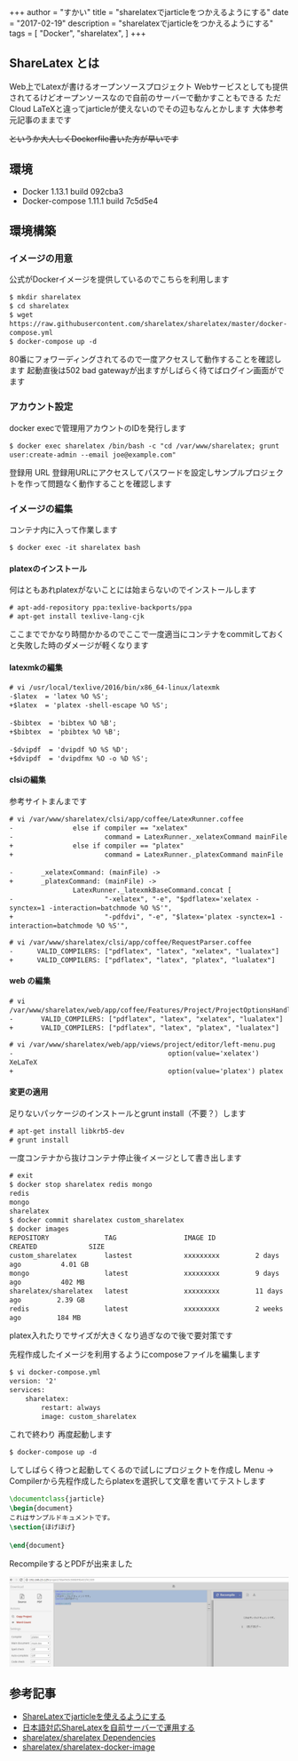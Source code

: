 +++
author = "すかい"
title = "sharelatexでjarticleをつかえるようにする"
date = "2017-02-19"
description = "sharelatexでjarticleをつかえるようにする"
tags = [
    "Docker",
    "sharelatex",
]
+++

## ShareLatex とは

Web上でLatexが書けるオープンソースプロジェクト
Webサービスとしても提供されてるけどオープンソースなので自前のサーバーで動かすこともできる
ただCloud LaTeXと違ってjarticleが使えないのでその辺もなんとかします
大体参考元記事のままです

~~というか大人しくDockerfile書いた方が早いです~~

## 環境

- Docker
1.13.1 build 092cba3
- Docker-compose
1.11.1 build 7c5d5e4

## 環境構築

### イメージの用意

公式がDockerイメージを提供しているのでこちらを利用します

```
$ mkdir sharelatex
$ cd sharelatex
$ wget https://raw.githubusercontent.com/sharelatex/sharelatex/master/docker-compose.yml
$ docker-compose up -d
```

80番にフォワーディングされてるので一度アクセスして動作することを確認します
起動直後は502 bad gatewayが出ますがしばらく待てばログイン画面がでます

### アカウント設定

docker execで管理用アカウントのIDを発行します

```
$ docker exec sharelatex /bin/bash -c "cd /var/www/sharelatex; grunt user:create-admin --email joe@example.com"
```

登録用 URL
登録用URLにアクセスしてパスワードを設定しサンプルプロジェクトを作って問題なく動作することを確認します

### イメージの編集

コンテナ内に入って作業します

```
$ docker exec -it sharelatex bash
```

#### platexのインストール

何はともあれplatexがないことには始まらないのでインストールします

```
# apt-add-repository ppa:texlive-backports/ppa
# apt-get install texlive-lang-cjk
```

ここまででかなり時間かかるのでここで一度適当にコンテナをcommitしておくと失敗した時のダメージが軽くなります

#### latexmkの編集

```
# vi /usr/local/texlive/2016/bin/x86_64-linux/latexmk
-$latex  = 'latex %O %S';
+$latex  = 'platex -shell-escape %O %S';

-$bibtex  = 'bibtex %O %B';
+$bibtex  = 'pbibtex %O %B';

-$dvipdf  = 'dvipdf %O %S %D';
+$dvipdf  = 'dvipdfmx %O -o %D %S';
```

#### clsiの編集

参考サイトまんまです

```
# vi /var/www/sharelatex/clsi/app/coffee/LatexRunner.coffee
-               else if compiler == "xelatex"
-                       command = LatexRunner._xelatexCommand mainFile
+               else if compiler == "platex"
+                       command = LatexRunner._platexCommand mainFile

-       _xelatexCommand: (mainFile) ->
+       _platexCommand: (mainFile) ->
                LatexRunner._latexmkBaseCommand.concat [
-                       "-xelatex", "-e", "$pdflatex='xelatex -synctex=1 -interaction=batchmode %O %S'",
+                       "-pdfdvi", "-e", "$latex='platex -synctex=1 -interaction=batchmode %O %S'",
```

```
# vi /var/www/sharelatex/clsi/app/coffee/RequestParser.coffee
-      VALID_COMPILERS: ["pdflatex", "latex", "xelatex", "lualatex"]
+      VALID_COMPILERS: ["pdflatex", "latex", "platex", "lualatex"]
```

#### web の編集

```
# vi /var/www/sharelatex/web/app/coffee/Features/Project/ProjectOptionsHandler.coffee
-       VALID_COMPILERS: ["pdflatex", "latex", "xelatex", "lualatex"]
+       VALID_COMPILERS: ["pdflatex", "latex", "platex", "lualatex"]
```
```
# vi /var/www/sharelatex/web/app/views/project/editor/left-menu.pug
-                                       option(value='xelatex') XeLaTeX
+                                       option(value='platex') platex
```

#### 変更の適用

足りないパッケージのインストールとgrunt install（不要？）します

```
# apt-get install libkrb5-dev
# grunt install
```

一度コンテナから抜けコンテナ停止後イメージとして書き出します

```
# exit
$ docker stop sharelatex redis mongo
redis
mongo
sharelatex
$ docker commit sharelatex custom_sharelatex
$ docker images
REPOSITORY              TAG                 IMAGE ID            CREATED             SIZE
custom_sharelatex       lastest             xxxxxxxxx         2 days ago          4.01 GB
mongo                   latest              xxxxxxxxx         9 days ago          402 MB
sharelatex/sharelatex   latest              xxxxxxxxx         11 days ago         2.39 GB
redis                   latest              xxxxxxxxx         2 weeks ago         184 MB
```

platex入れたりでサイズが大きくなり過ぎなので後で要対策です

先程作成したイメージを利用するようにcomposeファイルを編集します

```
$ vi docker-compose.yml
version: '2'
services:
    sharelatex:
        restart: always
        image: custom_sharelatex
```

これで終わり
再度起動します

```
$ docker-compose up -d
```

してしばらく待つと起動してくるので試しにプロジェクトを作成し
Menu -> Compilerから先程作成したらplatexを選択して文章を書いてテストします

```latex
\documentclass{jarticle}
\begin{document}
これはサンプルドキュメントです。
\section{ほげほげ}

\end{document}
```

RecompileするとPDFが出来ました

![](/images/2017-02-19-001.png)

## 参考記事

- [ShareLatexでjarticleを使えるようにする](http://qiita.com/ishigaki/items/3191e1a330dfb4e11289)
- [日本語対応ShareLatexを自前サーバーで運用する](http://ken1row.net/archives/47)
- [sharelatex/sharelatex Dependencies](https://github.com/sharelatex/sharelatex/wiki/Dependencies)
- [sharelatex/sharelatex-docker-image](https://github.com/sharelatex/sharelatex-docker-image)
